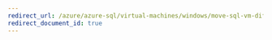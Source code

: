 ```yaml
---
redirect_url: /azure/azure-sql/virtual-machines/windows/move-sql-vm-different-region
redirect_document_id: true
---
```


